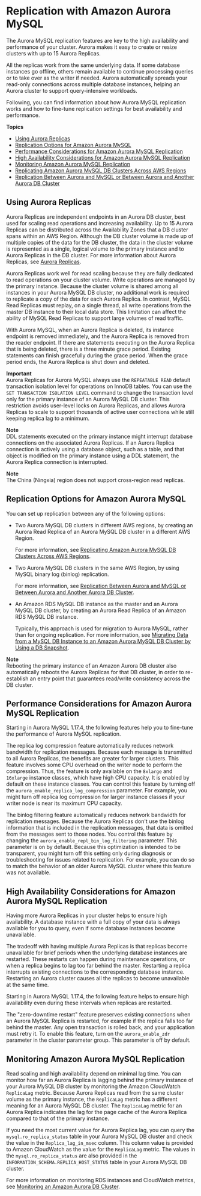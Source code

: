 # Replication with Amazon Aurora MySQL<a name="AuroraMySQL.Replication"></a>

 The Aurora MySQL replication features are key to the high availability and performance of your cluster\. Aurora makes it easy to create or resize clusters with up to 15 Aurora Replicas\. 

 All the replicas work from the same underlying data\. If some database instances go offline, others remain available to continue processing queries or to take over as the writer if needed\. Aurora automatically spreads your read\-only connections across multiple database instances, helping an Aurora cluster to support query\-intensive workloads\. 

 Following, you can find information about how Aurora MySQL replication works and how to fine\-tune replication settings for best availability and performance\. 

**Topics**
+ [Using Aurora Replicas](#AuroraMySQL.Replication.Replicas)
+ [Replication Options for Amazon Aurora MySQL](#AuroraMySQL.Replication.Options)
+ [Performance Considerations for Amazon Aurora MySQL Replication](#AuroraMySQL.Replication.Performance)
+ [High Availability Considerations for Amazon Aurora MySQL Replication](#AuroraMySQL.Replication.Availability)
+ [Monitoring Amazon Aurora MySQL Replication](#AuroraMySQL.Replication.Monitoring)
+ [Replicating Amazon Aurora MySQL DB Clusters Across AWS Regions](AuroraMySQL.Replication.CrossRegion.md)
+ [Replication Between Aurora and MySQL or Between Aurora and Another Aurora DB Cluster](AuroraMySQL.Replication.MySQL.md)

## Using Aurora Replicas<a name="AuroraMySQL.Replication.Replicas"></a>

Aurora Replicas are independent endpoints in an Aurora DB cluster, best used for scaling read operations and increasing availability\. Up to 15 Aurora Replicas can be distributed across the Availability Zones that a DB cluster spans within an AWS Region\. Although the DB cluster volume is made up of multiple copies of the data for the DB cluster, the data in the cluster volume is represented as a single, logical volume to the primary instance and to Aurora Replicas in the DB cluster\. For more information about Aurora Replicas, see [Aurora Replicas](Aurora.Replication.md#Aurora.Replication.Replicas)\.

Aurora Replicas work well for read scaling because they are fully dedicated to read operations on your cluster volume\. Write operations are managed by the primary instance\. Because the cluster volume is shared among all instances in your Aurora MySQL DB cluster, no additional work is required to replicate a copy of the data for each Aurora Replica\. In contrast, MySQL Read Replicas must replay, on a single thread, all write operations from the master DB instance to their local data store\. This limitation can affect the ability of MySQL Read Replicas to support large volumes of read traffic\.

With Aurora MySQL, when an Aurora Replica is deleted, its instance endpoint is removed immediately, and the Aurora Replica is removed from the reader endpoint\. If there are statements executing on the Aurora Replica that is being deleted, there is a three minute grace period\. Existing statements can finish gracefully during the grace period\. When the grace period ends, the Aurora Replica is shut down and deleted\.

**Important**  
Aurora Replicas for Aurora MySQL always use the `REPEATABLE READ` default transaction isolation level for operations on InnoDB tables\. You can use the `SET TRANSACTION ISOLATION LEVEL` command to change the transaction level only for the primary instance of an Aurora MySQL DB cluster\. This restriction avoids user\-level locks on Aurora Replicas, and allows Aurora Replicas to scale to support thousands of active user connections while still keeping replica lag to a minimum\.

**Note**  
DDL statements executed on the primary instance might interrupt database connections on the associated Aurora Replicas\. If an Aurora Replica connection is actively using a database object, such as a table, and that object is modified on the primary instance using a DDL statement, the Aurora Replica connection is interrupted\.

**Note**  
The China \(Ningxia\) region does not support cross\-region read replicas\.

## Replication Options for Amazon Aurora MySQL<a name="AuroraMySQL.Replication.Options"></a>

You can set up replication between any of the following options:
+ Two Aurora MySQL DB clusters in different AWS regions, by creating an Aurora Read Replica of an Aurora MySQL DB cluster in a different AWS Region\.

  For more information, see [Replicating Amazon Aurora MySQL DB Clusters Across AWS Regions](AuroraMySQL.Replication.CrossRegion.md)\.
+ Two Aurora MySQL DB clusters in the same AWS Region, by using MySQL binary log \(binlog\) replication\.

  For more information, see [Replication Between Aurora and MySQL or Between Aurora and Another Aurora DB Cluster](AuroraMySQL.Replication.MySQL.md)\.
+ An Amazon RDS MySQL DB instance as the master and an Aurora MySQL DB cluster, by creating an Aurora Read Replica of an Amazon RDS MySQL DB instance\.

   Typically, this approach is used for migration to Aurora MySQL, rather than for ongoing replication\. For more information, see [Migrating Data from a MySQL DB Instance to an Amazon Aurora MySQL DB Cluster by Using a DB Snapshot](AuroraMySQL.Migrating.RDSMySQL.md)\.

**Note**  
Rebooting the primary instance of an Amazon Aurora DB cluster also automatically reboots the Aurora Replicas for that DB cluster, in order to re\-establish an entry point that guarantees read/write consistency across the DB cluster\.

## Performance Considerations for Amazon Aurora MySQL Replication<a name="AuroraMySQL.Replication.Performance"></a>

 Starting in Aurora MySQL 1\.17\.4, the following features help you to fine\-tune the performance of Aurora MySQL replication\. 

 The replica log compression feature automatically reduces network bandwidth for replication messages\. Because each message is transmitted to all Aurora Replicas, the benefits are greater for larger clusters\. This feature involves some CPU overhead on the writer node to perform the compression\. Thus, the feature is only available on the `8xlarge` and `16xlarge` instance classes, which have high CPU capacity\. It is enabled by default on these instance classes\. You can control this feature by turning off the `aurora_enable_replica_log_compression` parameter\. For example, you might turn off replica log compression for larger instance classes if your writer node is near its maximum CPU capacity\. 

 The binlog filtering feature automatically reduces network bandwidth for replication messages\. Because the Aurora Replicas don't use the binlog information that is included in the replication messages, that data is omitted from the messages sent to those nodes\. You control this feature by changing the `aurora_enable_repl_bin_log_filtering` parameter\. This parameter is on by default\. Because this optimization is intended to be transparent, you might turn off this setting only during diagnosis or troubleshooting for issues related to replication\. For example, you can do so to match the behavior of an older Aurora MySQL cluster where this feature was not available\. 

## High Availability Considerations for Amazon Aurora MySQL Replication<a name="AuroraMySQL.Replication.Availability"></a>

 Having more Aurora Replicas in your cluster helps to ensure high availability\. A database instance with a full copy of your data is always available for you to query, even if some database instances become unavailable\. 

 The tradeoff with having multiple Aurora Replicas is that replicas become unavailable for brief periods when the underlying database instances are restarted\. These restarts can happen during maintenance operations, or when a replica begins to lag too far behind the master\. Restarting a replica interrupts existing connections to the corresponding database instance\. Restarting an Aurora cluster causes all the replicas to become unavailable at the same time\. 

 Starting in Aurora MySQL 1\.17\.4, the following feature helps to ensure high availability even during these intervals when replicas are restarted\. 

 The "zero\-downtime restart" feature preserves existing connections when an Aurora MySQL Replica is restarted, for example if the replica falls too far behind the master\. Any open transaction is rolled back, and your application must retry it\. To enable this feature, turn on the `aurora_enable_zdr` parameter in the cluster parameter group\. This parameter is off by default\. 

## Monitoring Amazon Aurora MySQL Replication<a name="AuroraMySQL.Replication.Monitoring"></a>

Read scaling and high availability depend on minimal lag time\. You can monitor how far an Aurora Replica is lagging behind the primary instance of your Aurora MySQL DB cluster by monitoring the Amazon CloudWatch `ReplicaLag` metric\. Because Aurora Replicas read from the same cluster volume as the primary instance, the `ReplicaLag` metric has a different meaning for an Aurora MySQL DB cluster\. The `ReplicaLag` metric for an Aurora Replica indicates the lag for the page cache of the Aurora Replica compared to that of the primary instance\.

If you need the most current value for Aurora Replica lag, you can query the `mysql.ro_replica_status` table in your Aurora MySQL DB cluster and check the value in the `Replica_lag_in_msec` column\. This column value is provided to Amazon CloudWatch as the value for the `ReplicaLag` metric\. The values in the `mysql.ro_replica_status` are also provided in the `INFORMATION_SCHEMA.REPLICA_HOST_STATUS` table in your Aurora MySQL DB cluster\.

For more information on monitoring RDS instances and CloudWatch metrics, see [Monitoring an Amazon Aurora DB Cluster](MonitoringAurora.md)\.